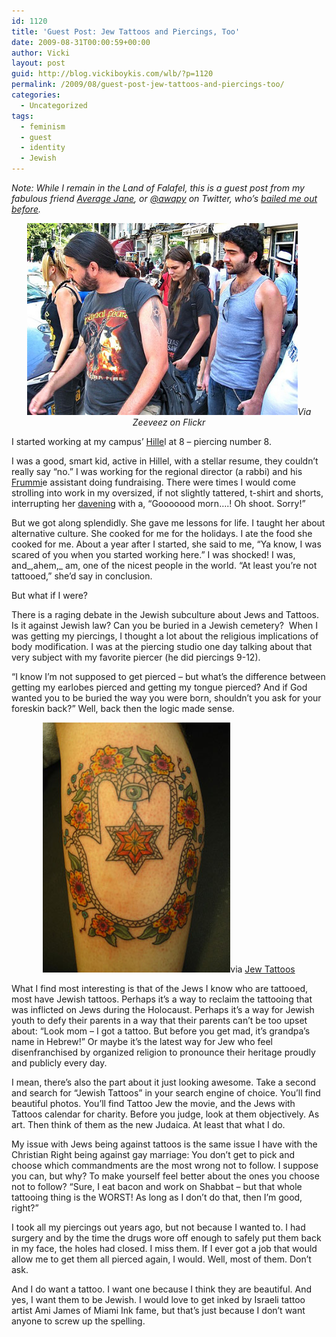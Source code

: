 ```yaml
---
id: 1120
title: 'Guest Post: Jew Tattoos and Piercings, Too'
date: 2009-08-31T00:00:59+00:00
author: Vicki
layout: post
guid: http://blog.vickiboykis.com/wlb/?p=1120
permalink: /2009/08/guest-post-jew-tattoos-and-piercings-too/
categories:
  - Uncategorized
tags:
  - feminism
  - guest
  - identity
  - Jewish
---
```

_Note: While I remain in the Land of Falafel, this is a guest post from my fabulous friend [Average Jane](http://iamaveragejane.wordpress.com/), or [@awapy](http://twitter.com/awapy) on Twitter, who&#8217;s [bailed me out before](http://blog.vickiboykis.com/wlb/2009/08/17/guest-post-jewish-dating-and-christmas-brisket/)._

<p style="text-align: center;">
  <em><a href="https://raw.githubusercontent.com/veekaybee/wlb/gh-pages/assets/images/2009/08/jewtattoo.jpg"><img class="aligncenter size-full wp-image-1123" title="jewtattoo" src="https://raw.githubusercontent.com/veekaybee/wlb/gh-pages/assets/images/2009/08/jewtattoo.jpg" alt="jewtattoo" width="433" height="307" /></a>Via Zeeveez on Flickr<br /> </em>
</p>

I started working at my campus’ [Hille](http://www.hillel.org/index)l at 8 – piercing number 8.

I was a good, smart kid, active in Hillel, with a stellar resume, they couldn’t really say “no.” I was working for the regional director (a rabbi) and his [Frummi](http://www.urbandictionary.com/define.php?term=frummie)e assistant doing fundraising. There were times I would come strolling into work in my oversized, if not slightly tattered, t-shirt and shorts, interrupting her [davening](http://en.wikipedia.org/wiki/Jewish_services) with a, “Gooooood morn….! Oh shoot. Sorry!”

But we got along splendidly. She gave me lessons for life. I taught her about alternative culture. She cooked for me for the holidays. I ate the food she cooked for me. About a year after I started, she said to me, “Ya know, I was scared of you when you started working here.” I was shocked! I was, and_,ahem,_ am, one of the nicest people in the world. “At least you’re not tattooed,” she’d say in conclusion.

But what if I were?

There is a raging debate in the Jewish subculture about Jews and Tattoos. Is it against Jewish law? Can you be buried in a Jewish cemetery?  When I was getting my piercings, I thought a lot about the religious implications of body modification. I was at the piercing studio one day talking about that very subject with my favorite piercer (he did piercings 9-12).

“I know I’m not supposed to get pierced – but what’s the difference between getting my earlobes pierced and getting my tongue pierced? And if God wanted you to be buried the way you were born, shouldn’t you ask for your foreskin back?” Well, back then the logic made sense.

<p style="text-align: center;">
  <a href="https://raw.githubusercontent.com/veekaybee/wlb/gh-pages/assets/images/2009/08/hamsa-tattoo.jpg"><img class="aligncenter size-full wp-image-1128" title="hamsa tattoo" src="https://raw.githubusercontent.com/veekaybee/wlb/gh-pages/assets/images/2009/08/hamsa-tattoo.jpg" alt="hamsa tattoo" width="300" height="400" /></a>via <a href="http://star-of-david.blogspot.com/2009_06_01_archive.html#7506201202720721287">Jew Tattoos</a>
</p>

What I find most interesting is that of the Jews I know who are tattooed, most have Jewish tattoos. Perhaps it’s a way to reclaim the tattooing that was inflicted on Jews during the Holocaust. Perhaps it’s a way for Jewish youth to defy their parents in a way that their parents can’t be too upset about: “Look mom – I got a tattoo. But before you get mad, it’s grandpa’s name in Hebrew!” Or maybe it’s the latest way for Jew who feel disenfranchised by organized religion to pronounce their heritage proudly and publicly every day.

I mean, there’s also the part about it just looking awesome. Take a second and search for “Jewish Tattoos” in your search engine of choice. You’ll find beautiful photos. You’ll find Tattoo Jew the movie, and the Jews with Tattoos calendar for charity. Before you judge, look at them objectively. As art. Then think of them as the new Judaica. At least that what I do.

My issue with Jews being against tattoos is the same issue I have with the  Christian Right being against gay marriage: You don’t get to pick and choose which commandments are the most wrong not to follow. I suppose you can, but why? To make yourself feel better about the ones you choose not to follow? “Sure, I eat bacon and work on Shabbat – but that whole tattooing thing is the WORST! As long as I don’t do that, then I’m good, right?”

I took all my piercings out years ago, but not because I wanted to. I had surgery and by the time the drugs wore off enough to safely put them back in my face, the holes had closed. I miss them. If I ever got a job that would allow me to get them all pierced again, I would. Well, most of them. Don’t ask.

And I do want a tattoo. I want one because I think they are beautiful. And yes, I want them to be Jewish. I would love to get inked by Israeli tattoo artist Ami James of Miami Ink fame, but that’s just because I don’t want anyone to screw up the spelling.